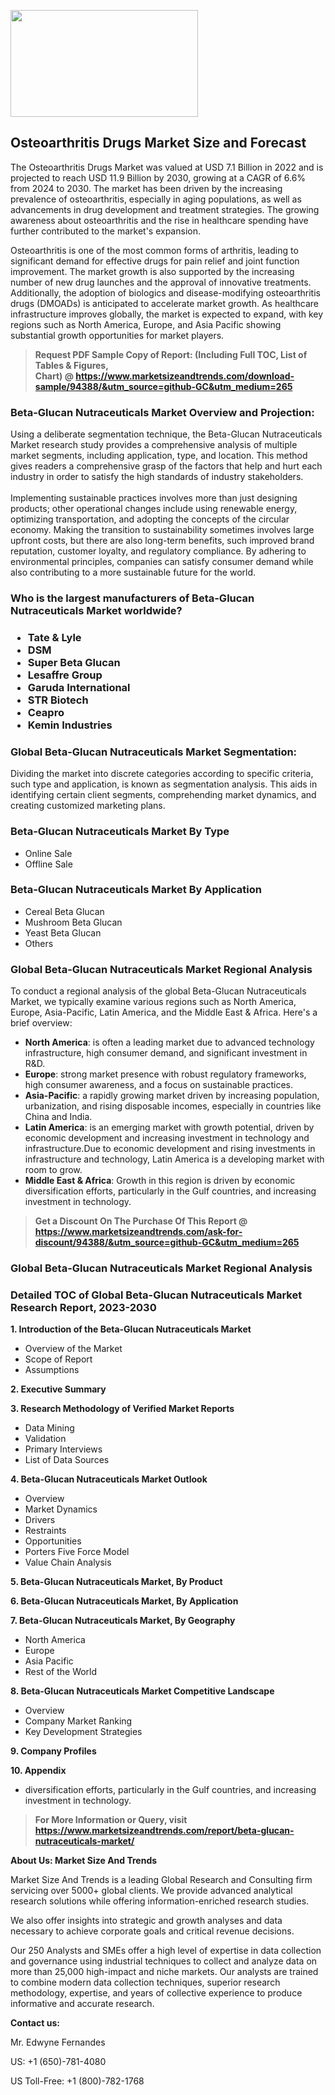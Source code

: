 <p><img class="alignnone size-medium wp-image-20088" src="https://ffe5etoiles.com/wp-content/uploads/2024/12/MST1-300x171.png" alt="" width="300" height="171" /></p><h2>Osteoarthritis Drugs Market Size and Forecast</h2><p>The Osteoarthritis Drugs Market was valued at USD 7.1 Billion in 2022 and is projected to reach USD 11.9 Billion by 2030, growing at a CAGR of 6.6% from 2024 to 2030. The market has been driven by the increasing prevalence of osteoarthritis, especially in aging populations, as well as advancements in drug development and treatment strategies. The growing awareness about osteoarthritis and the rise in healthcare spending have further contributed to the market's expansion.</p><p>Osteoarthritis is one of the most common forms of arthritis, leading to significant demand for effective drugs for pain relief and joint function improvement. The market growth is also supported by the increasing number of new drug launches and the approval of innovative treatments. Additionally, the adoption of biologics and disease-modifying osteoarthritis drugs (DMOADs) is anticipated to accelerate market growth. As healthcare infrastructure improves globally, the market is expected to expand, with key regions such as North America, Europe, and Asia Pacific showing substantial growth opportunities for market players.</p></p><blockquote id="" class=""><strong>Request PDF Sample Copy of Report: (Including Full TOC, List of Tables &amp; Figures, Chart)&nbsp;@&nbsp;<strong><a href="https://www.marketsizeandtrends.com/download-sample/94388/&utm_source=github-GC&utm_medium=265" target="_blank">https://www.marketsizeandtrends.com/download-sample/94388/&utm_source=github-GC&utm_medium=265</a></strong></strong></blockquote><h3 id="" class="">Beta-Glucan Nutraceuticals Market&nbsp;Overview and Projection:</h3><p id="" class="">Using a deliberate segmentation technique, the Beta-Glucan Nutraceuticals Market research study provides a comprehensive analysis of multiple market segments, including application, type, and location. This method gives readers a comprehensive grasp of the factors that help and hurt each industry in order to satisfy the high standards of industry stakeholders. <br /> <br />Implementing sustainable practices involves more than just designing products; other operational changes include using renewable energy, optimizing transportation, and adopting the concepts of the circular economy. Making the transition to sustainability sometimes involves large upfront costs, but there are also long-term benefits, such improved brand reputation, customer loyalty, and regulatory compliance. By adhering to environmental principles, companies can satisfy consumer demand while also contributing to a more sustainable future for the world.</p><h3 id="" class="">Who is the largest manufacturers of&nbsp;Beta-Glucan Nutraceuticals Market worldwide?</h3><h3 class=""><p><ul><li>Tate & Lyle </li><li> DSM </li><li> Super Beta Glucan </li><li> Lesaffre Group </li><li> Garuda International </li><li> STR Biotech </li><li> Ceapro </li><li> Kemin Industries</li></ul></p></h3><h3 id="" class="">Global&nbsp;Beta-Glucan Nutraceuticals Market Segmentation:</h3><p id="" class="">Dividing the market into discrete categories according to specific criteria, such type and application, is known as segmentation analysis. This aids in identifying certain client segments, comprehending market dynamics, and creating customized marketing plans.</p><h3 id="" class="">Beta-Glucan Nutraceuticals Market&nbsp;By Type</h3><p><p><ul><li>Online Sale</li><li> Offline Sale</p></li></ul></p></p><h3 id="" class="">Beta-Glucan Nutraceuticals Market&nbsp;By Application</h3><p class=""><p><ul><li>Cereal Beta Glucan</li><li> Mushroom Beta Glucan</li><li> Yeast Beta Glucan</li><li> Others</li></ul></p></p><h3 id="" class="">Global Beta-Glucan Nutraceuticals Market Regional Analysis</h3><p id="" class="">To conduct a regional analysis of the global Beta-Glucan Nutraceuticals Market, we typically examine various regions such as North America, Europe, Asia-Pacific, Latin America, and the Middle East &amp; Africa. Here's a brief overview:</p><ul><li><strong>North America</strong>: is often a leading market due to advanced technology infrastructure, high consumer demand, and significant investment in R&amp;D.</li><li><strong>Europe</strong>: strong market presence with robust regulatory frameworks, high consumer awareness, and a focus on sustainable practices.</li><li><strong>Asia-Pacific</strong>: a rapidly growing market driven by increasing population, urbanization, and rising disposable incomes, especially in countries like China and India.</li><li><strong>Latin America</strong>: is an emerging market with growth potential, driven by economic development and increasing investment in technology and infrastructure.Due to economic development and rising investments in infrastructure and technology, Latin America is a developing market with room to grow.</li><li><strong>Middle East &amp; Africa</strong>: Growth in this region is driven by economic diversification efforts, particularly in the Gulf countries, and increasing investment in technology.</li></ul><blockquote id="" class=""><strong>Get a Discount On The Purchase Of This Report @ <strong><a href="https://www.marketsizeandtrends.com/ask-for-discount/94388/&utm_source=github-GC&utm_medium=265" target="_blank">https://www.marketsizeandtrends.com/ask-for-discount/94388/&utm_source=github-GC&utm_medium=265</a></strong></strong></blockquote><h3 id="" class="">Global Beta-Glucan Nutraceuticals Market Regional Analysis</h3><h3 id="" class="">Detailed TOC of Global Beta-Glucan Nutraceuticals Market Research Report, 2023-2030</h3><p id="" class=""><strong>1. Introduction of the Beta-Glucan Nutraceuticals Market</strong></p><ul><li>Overview of the Market</li><li>Scope of Report</li><li>Assumptions</li></ul><p id="" class=""><strong>2. Executive Summary</strong></p><p id="" class=""><strong>3. Research Methodology of Verified Market Reports</strong></p><ul><li>Data Mining</li><li>Validation</li><li>Primary Interviews</li><li>List of Data Sources</li></ul><p id="" class=""><strong>4. Beta-Glucan Nutraceuticals Market Outlook</strong></p><ul><li>Overview</li><li>Market Dynamics</li><li>Drivers</li><li>Restraints</li><li>Opportunities</li><li>Porters Five Force Model</li><li>Value Chain Analysis</li></ul><p id="" class=""><strong>5. Beta-Glucan Nutraceuticals Market, By Product</strong></p><p id="" class=""><strong>6. Beta-Glucan Nutraceuticals Market, By Application</strong></p><p id="" class=""><strong>7. Beta-Glucan Nutraceuticals Market, By Geography</strong></p><ul><li>North America</li><li>Europe</li><li>Asia Pacific</li><li>Rest of the World</li></ul><p id="" class=""><strong>8. Beta-Glucan Nutraceuticals Market Competitive Landscape</strong></p><ul><li>Overview</li><li>Company Market Ranking</li><li>Key Development Strategies</li></ul><p id="" class=""><strong>9. Company Profiles</strong></p><p id="" class=""><strong>10. Appendix</strong></p><ul><li>diversification efforts, particularly in the Gulf countries, and increasing investment in technology.</li></ul><blockquote id="" class=""><strong>For More Information or Query, visit <strong><strong><a href="https://www.marketsizeandtrends.com/report/beta-glucan-nutraceuticals-market/" target="_blank">https://www.marketsizeandtrends.com/report/beta-glucan-nutraceuticals-market/</a></strong></strong></strong></blockquote><p id="" class=""><strong>About Us: Market Size And Trends</strong></p><p id="" class="">Market Size And Trends is a leading Global Research and Consulting firm servicing over 5000+ global clients. We provide advanced analytical research solutions while offering information-enriched research studies.</p><p id="" class="">We also offer insights into strategic and growth analyses and data necessary to achieve corporate goals and critical revenue decisions.</p><p id="" class="">Our 250 Analysts and SMEs offer a high level of expertise in data collection and governance using industrial techniques to collect and analyze data on more than 25,000 high-impact and niche markets. Our analysts are trained to combine modern data collection techniques, superior research methodology, expertise, and years of collective experience to produce informative and accurate research.</p><p id="" class=""><strong>Contact us:</strong></p><p id="" class="">Mr. Edwyne Fernandes</p><p id="" class="">US: +1 (650)-781-4080</p><p id="" class="">US Toll-Free: +1 (800)-782-1768</p>
